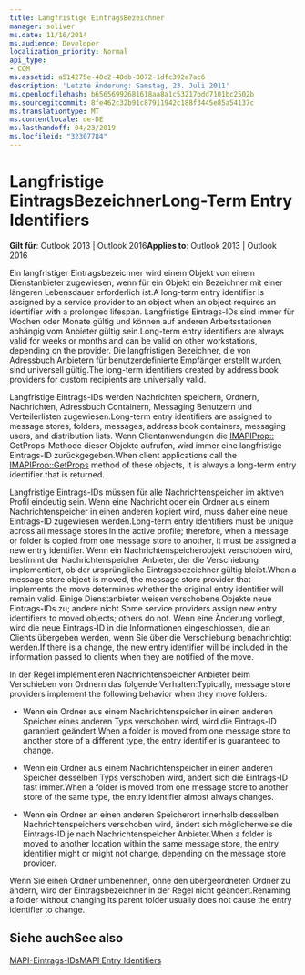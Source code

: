 ```yaml
---
title: Langfristige EintragsBezeichner
manager: soliver
ms.date: 11/16/2014
ms.audience: Developer
localization_priority: Normal
api_type:
- COM
ms.assetid: a514275e-40c2-48db-8072-1dfc392a7ac6
description: 'Letzte Änderung: Samstag, 23. Juli 2011'
ms.openlocfilehash: b65656992681618aa8a1c53217bdd7101bc2502b
ms.sourcegitcommit: 8fe462c32b91c87911942c188f3445e85a54137c
ms.translationtype: MT
ms.contentlocale: de-DE
ms.lasthandoff: 04/23/2019
ms.locfileid: "32307784"
---
```

# <a name="long-term-entry-identifiers"></a><span data-ttu-id="1cb5e-103">Langfristige EintragsBezeichner</span><span class="sxs-lookup"><span data-stu-id="1cb5e-103">Long-Term Entry Identifiers</span></span>

  
  
<span data-ttu-id="1cb5e-104">**Gilt für**: Outlook 2013 | Outlook 2016</span><span class="sxs-lookup"><span data-stu-id="1cb5e-104">**Applies to**: Outlook 2013 | Outlook 2016</span></span> 
  
<span data-ttu-id="1cb5e-105">Ein langfristiger Eintragsbezeichner wird einem Objekt von einem Dienstanbieter zugewiesen, wenn für ein Objekt ein Bezeichner mit einer längeren Lebensdauer erforderlich ist.</span><span class="sxs-lookup"><span data-stu-id="1cb5e-105">A long-term entry identifier is assigned by a service provider to an object when an object requires an identifier with a prolonged lifespan.</span></span> <span data-ttu-id="1cb5e-106">Langfristige Eintrags-IDs sind immer für Wochen oder Monate gültig und können auf anderen Arbeitsstationen abhängig vom Anbieter gültig sein.</span><span class="sxs-lookup"><span data-stu-id="1cb5e-106">Long-term entry identifiers are always valid for weeks or months and can be valid on other workstations, depending on the provider.</span></span> <span data-ttu-id="1cb5e-107">Die langfristigen Bezeichner, die von Adressbuch Anbietern für benutzerdefinierte Empfänger erstellt wurden, sind universell gültig.</span><span class="sxs-lookup"><span data-stu-id="1cb5e-107">The long-term identifiers created by address book providers for custom recipients are universally valid.</span></span> 
  
<span data-ttu-id="1cb5e-108">Langfristige Eintrags-IDs werden Nachrichten speichern, Ordnern, Nachrichten, Adressbuch Containern, Messaging Benutzern und Verteilerlisten zugewiesen.</span><span class="sxs-lookup"><span data-stu-id="1cb5e-108">Long-term entry identifiers are assigned to message stores, folders, messages, address book containers, messaging users, and distribution lists.</span></span> <span data-ttu-id="1cb5e-109">Wenn Clientanwendungen die [IMAPIProp::](imapiprop-getprops.md) GetProps-Methode dieser Objekte aufrufen, wird immer eine langfristige Eintrags-ID zurückgegeben.</span><span class="sxs-lookup"><span data-stu-id="1cb5e-109">When client applications call the [IMAPIProp::GetProps](imapiprop-getprops.md) method of these objects, it is always a long-term entry identifier that is returned.</span></span> 
  
<span data-ttu-id="1cb5e-110">Langfristige Eintrags-IDs müssen für alle Nachrichtenspeicher im aktiven Profil eindeutig sein. Wenn eine Nachricht oder ein Ordner aus einem Nachrichtenspeicher in einen anderen kopiert wird, muss daher eine neue Eintrags-ID zugewiesen werden.</span><span class="sxs-lookup"><span data-stu-id="1cb5e-110">Long-term entry identifiers must be unique across all message stores in the active profile; therefore, when a message or folder is copied from one message store to another, it must be assigned a new entry identifier.</span></span> <span data-ttu-id="1cb5e-111">Wenn ein Nachrichtenspeicherobjekt verschoben wird, bestimmt der Nachrichtenspeicher Anbieter, der die Verschiebung implementiert, ob der ursprüngliche Eintragsbezeichner gültig bleibt.</span><span class="sxs-lookup"><span data-stu-id="1cb5e-111">When a message store object is moved, the message store provider that implements the move determines whether the original entry identifier will remain valid.</span></span> <span data-ttu-id="1cb5e-112">Einige Dienstanbieter weisen verschobene Objekte neue Eintrags-IDs zu; andere nicht.</span><span class="sxs-lookup"><span data-stu-id="1cb5e-112">Some service providers assign new entry identifiers to moved objects; others do not.</span></span> <span data-ttu-id="1cb5e-113">Wenn eine Änderung vorliegt, wird die neue Eintrags-ID in die Informationen eingeschlossen, die an Clients übergeben werden, wenn Sie über die Verschiebung benachrichtigt werden.</span><span class="sxs-lookup"><span data-stu-id="1cb5e-113">If there is a change, the new entry identifier will be included in the information passed to clients when they are notified of the move.</span></span> 
  
<span data-ttu-id="1cb5e-114">In der Regel implementieren Nachrichtenspeicher Anbieter beim Verschieben von Ordnern das folgende Verhalten:</span><span class="sxs-lookup"><span data-stu-id="1cb5e-114">Typically, message store providers implement the following behavior when they move folders:</span></span>
  
- <span data-ttu-id="1cb5e-115">Wenn ein Ordner aus einem Nachrichtenspeicher in einen anderen Speicher eines anderen Typs verschoben wird, wird die Eintrags-ID garantiert geändert.</span><span class="sxs-lookup"><span data-stu-id="1cb5e-115">When a folder is moved from one message store to another store of a different type, the entry identifier is guaranteed to change.</span></span>
    
- <span data-ttu-id="1cb5e-116">Wenn ein Ordner aus einem Nachrichtenspeicher in einen anderen Speicher desselben Typs verschoben wird, ändert sich die Eintrags-ID fast immer.</span><span class="sxs-lookup"><span data-stu-id="1cb5e-116">When a folder is moved from one message store to another store of the same type, the entry identifier almost always changes.</span></span>
    
- <span data-ttu-id="1cb5e-117">Wenn ein Ordner an einen anderen Speicherort innerhalb desselben Nachrichtenspeichers verschoben wird, ändert sich möglicherweise die Eintrags-ID je nach Nachrichtenspeicher Anbieter.</span><span class="sxs-lookup"><span data-stu-id="1cb5e-117">When a folder is moved to another location within the same message store, the entry identifier might or might not change, depending on the message store provider.</span></span>
    
<span data-ttu-id="1cb5e-118">Wenn Sie einen Ordner umbenennen, ohne den übergeordneten Ordner zu ändern, wird der Eintragsbezeichner in der Regel nicht geändert.</span><span class="sxs-lookup"><span data-stu-id="1cb5e-118">Renaming a folder without changing its parent folder usually does not cause the entry identifier to change.</span></span> 
  
## <a name="see-also"></a><span data-ttu-id="1cb5e-119">Siehe auch</span><span class="sxs-lookup"><span data-stu-id="1cb5e-119">See also</span></span>



[<span data-ttu-id="1cb5e-120">MAPI-Eintrags-IDs</span><span class="sxs-lookup"><span data-stu-id="1cb5e-120">MAPI Entry Identifiers</span></span>](mapi-entry-identifiers.md)

